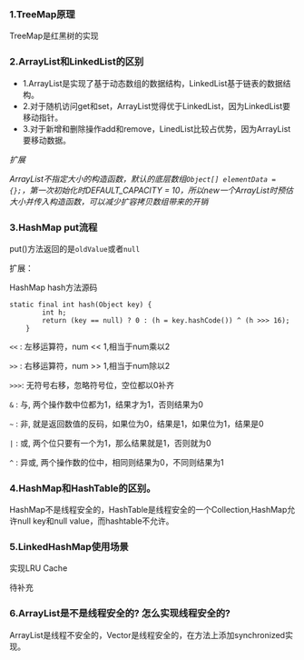 ### 1.TreeMap原理

TreeMap是红黑树的实现

### 2.ArrayList和LinkedList的区别

- 1.ArrayList是实现了基于动态数组的数据结构，LinkedList基于链表的数据结构。
- 2.对于随机访问get和set，ArrayList觉得优于LinkedList，因为LinkedList要移动指针。
- 3.对于新增和删除操作add和remove，LinedList比较占优势，因为ArrayList要移动数据。

*扩展*

*ArrayList不指定大小的构造函数，默认的底层数组`Object[] elementData = {};`，第一次初始化时DEFAULT_CAPACITY = 10，所以new一个ArrayList时预估大小并传入构造函数，可以减少扩容拷贝数组带来的开销*



### 3.HashMap put流程

put()方法返回的是`oldValue`或者`null`


扩展：

HashMap hash方法源码

```
static final int hash(Object key) {
        int h;
        return (key == null) ? 0 : (h = key.hashCode()) ^ (h >>> 16);
    }

```

` << ` : 左移运算符，num << 1,相当于num乘以2

` >> ` : 右移运算符，num >> 1,相当于num除以2

` >>> `: 无符号右移，忽略符号位，空位都以0补齐

` & `  : 与, 两个操作数中位都为1，结果才为1，否则结果为0

` ~ `  : 非, 就是返回数值的反码，如果位为0，结果是1，如果位为1，结果是0

` | `  : 或, 两个位只要有一个为1，那么结果就是1，否则就为0

` ^ `  : 异或, 两个操作数的位中，相同则结果为0，不同则结果为1

### 4.HashMap和HashTable的区别。

HashMap不是线程安全的，HashTable是线程安全的一个Collection,HashMap允许null key和null value，而hashtable不允许。

### 5.LinkedHashMap使用场景

实现LRU Cache

待补充

### 6.ArrayList是不是线程安全的? 怎么实现线程安全的?

ArrayList是线程不安全的，Vector是线程安全的，在方法上添加synchronized实现。
